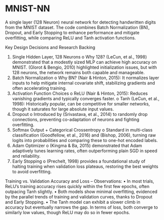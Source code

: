 # MNIST-NN
A single layer (128 Neuron) neural network for detecting handwritten digits from the MNIST dataset. The code combines Batch Normalization (BN), Dropout, and Early Stopping to enhance performance and mitigate overfitting, while comparing ReLU and Tanh activation functions.


Key Design Decisions and Research Backing
1.	Single Hidden Layer, 128 Neurons
o	Why 128? (LeCun, et al., 1998) demonstrated that a modestly sized MLP can achieve high accuracy on MNIST. (Glorot & Bengio, 2010) highlighted initialization issues, but with 128 neurons, the network remains both capable and manageable.
2.	Batch Normalization
o	Why BN? (Nair & Hinton, 2015): It normalizes layer inputs to help mitigate internal covariate shift, stabilizing gradients and often accelerating training.
3.	Activation Function Choices
o	ReLU (Nair & Hinton, 2015): Reduces vanishing gradients and typically converges faster.
o	Tanh (LeCun, et al., 1998): Historically popular, can be competitive for smaller networks, though it saturates for large absolute input values.
4.	Dropout
o	Introduced by (Srivastava, et al., 2014) to randomly drop connections, preventing co-adaptation of neurons and fighting overfitting.
5.	Softmax Output + Categorical Crossentropy
o	Standard in multi-class classification (Goodfellow, et al., 2016) and (Bishop, 2006), turning raw logits into probabilities and comparing these to one-hot encoded labels.
6.	Adam Optimizer
o	(Kingma & Ba, 2015) demonstrated that Adam adaptively tunes learning rates, often outperforming plain SGD in speed and reliability.
7.	Early Stopping
o	(Prechelt, 1998) provides a foundational study of halting training when validation loss plateaus, restoring the best weights to avoid overfitting.

Training vs. Validation Accuracy and Loss – Observations:
•	In most trials, ReLU’s training accuracy rises quickly within the first few epochs, often outpacing Tanh slightly.
•	Both models show minimal overfitting, evidenced by the parallel trends of training and validation curves, thanks to Dropout and Early Stopping.
•	The Tanh model can exhibit a slower climb in accuracy but eventually narrows the gap. In terms of loss, both converge to similarly low values, though ReLU may do so in fewer epochs.



